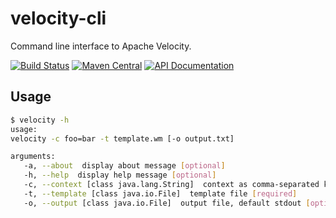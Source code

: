 velocity-cli
============

Command line interface to Apache Velocity.

[![Build Status](https://travis-ci.org/heuermh/velocity-cli.svg?branch=master)](https://travis-ci.org/heuermh/velocity-cli)
[![Maven Central](https://img.shields.io/maven-central/v/com.github.heuermh.velocity/velocity-cli.svg?maxAge=600)](http://search.maven.org/#search%7Cga%7C1%7Ccom.github.heuermh.velocity)
[![API Documentation](http://javadoc.io/badge/com.github.heuermh.velocity/velocity-cli.svg?color=brightgreen&label=javadoc)](http://javadoc.io/doc/com.github.heuermh.velocity/velocity-cli)

## Usage

```bash
$ velocity -h
usage:
velocity -c foo=bar -t template.wm [-o output.txt]

arguments:
   -a, --about  display about message [optional]
   -h, --help  display help message [optional]
   -c, --context [class java.lang.String]  context as comma-separated key value pairs [required]
   -t, --template [class java.io.File]  template file [required]
   -o, --output [class java.io.File]  output file, default stdout [optional]
```
